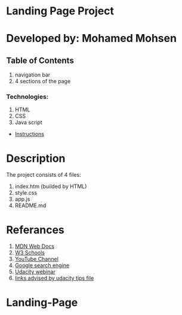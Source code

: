 # Landing Page Project

# Developed by: Mohamed Mohsen


## Table of Contents
1. navigation bar
2. 4 sections of the page

### Technologies:
1. HTML
2. CSS
3. Java script


* [Instructions](#instructions)

# Description

The project consists of 4 files:
1. index.htm (builded by HTML)
2. style.css
3. app.js
4. README.md

# Referances

1. [MDN Web Docs](https://developer.mozilla.org/en-US/)
2. [W3 Schools](https://www.w3schools.com/howto/howto_js_topnav_responsive.asp)
3. [YouTube Channel](https://www.youtube.com/channel/UCsKsymTY_4BYR-wytLjex7A)
4. [Google search engine](www.google.com)
5. [Udacity webinar](https://udacity.zoom.us/rec/play/gG6onQ2zHB_QcHbFJlIXj75P1L7KuOJmNT60BVRjiEF1rv-UClIeYMq9a-UY2AkLXwOr2INsZ2FN6Yqd.7lyYLL2b4WdDIMAG?startTime=1642787885000&_x_zm_rtaid=RE5-vIjgR-iOzplfWqdp5A.1642874353051.c0a3b0f577daf5f32422cf628f027abe&_x_zm_rhtaid=74)
6. [links advised by udacity tips file](https://codepen.io/rpsthecoder/pen/pByZjR)



# Landing-Page
